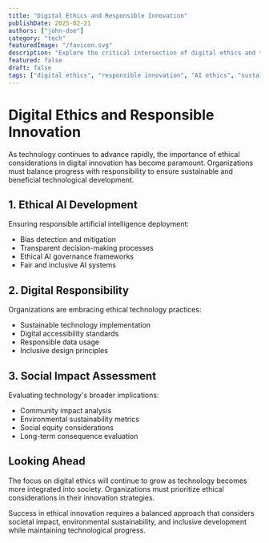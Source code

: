 ```yaml
---
title: "Digital Ethics and Responsible Innovation"
publishDate: 2025-02-21
authors: ["john-doe"]
category: "tech"
featuredImage: "/favicon.svg"
description: "Explore the critical intersection of digital ethics and technological innovation in 2025, focusing on responsible development and ethical AI practices."
featured: false
draft: false
tags: ["digital ethics", "responsible innovation", "AI ethics", "sustainability"]
---
```


# Digital Ethics and Responsible Innovation

As technology continues to advance rapidly, the importance of ethical considerations in digital innovation has become paramount. Organizations must balance progress with responsibility to ensure sustainable and beneficial technological development.

## 1. Ethical AI Development

Ensuring responsible artificial intelligence deployment:

- Bias detection and mitigation
- Transparent decision-making processes
- Ethical AI governance frameworks
- Fair and inclusive AI systems

## 2. Digital Responsibility

Organizations are embracing ethical technology practices:

- Sustainable technology implementation
- Digital accessibility standards
- Responsible data usage
- Inclusive design principles

## 3. Social Impact Assessment

Evaluating technology's broader implications:

- Community impact analysis
- Environmental sustainability metrics
- Social equity considerations
- Long-term consequence evaluation

## Looking Ahead

The focus on digital ethics will continue to grow as technology becomes more integrated into society. Organizations must prioritize ethical considerations in their innovation strategies.

Success in ethical innovation requires a balanced approach that considers societal impact, environmental sustainability, and inclusive development while maintaining technological progress.

